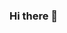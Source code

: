 ### Hi there 👋

<!--
**Ginimo/Ginimo** is a ✨ _special_ ✨ repository because its `README.md` (this file) appears on your GitHub profile.


- 🔭 I’m currently working as Business Intelligence Analyst 
- 🌱 I’m currently learning Data Science and Data Engieering
- 👯 I’m looking to collaborate on a new job as Data Engineer
- 📫 How to reach me: via Linked In https://www.linkedin.com/in/daniel-podolecki-97a71b185/
- ⚡ Fun fact: I like squirrels - you dont?
